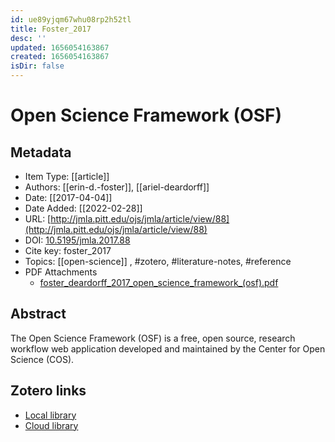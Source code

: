 ```yaml
---
id: ue89yjqm67whu08rp2h52tl
title: Foster_2017
desc: ''
updated: 1656054163867
created: 1656054163867
isDir: false
---
```

# Open Science Framework (OSF)

## Metadata

* Item Type: [[article]]
* Authors: [[erin-d.-foster]], [[ariel-deardorff]]
* Date: [[2017-04-04]]
* Date Added: [[2022-02-28]]
* URL: [http://jmla.pitt.edu/ojs/jmla/article/view/88](http://jmla.pitt.edu/ojs/jmla/article/view/88)
* DOI: [10.5195/jmla.2017.88](https://doi.org/10.5195/jmla.2017.88)
* Cite key: foster_2017
* Topics: [[open-science]]
, #zotero, #literature-notes, #reference
* PDF Attachments
	- [foster_deardorff_2017_open_science_framework_(osf).pdf](zotero://open-pdf/library/items/D6XDR3HQ)

## Abstract

The Open Science Framework (OSF) is a free, open source, research workflow web application developed and maintained by the Center for Open Science (COS).


##  Zotero links
* [Local library](zotero://select/items/3_TGIISPD6)
* [Cloud library](http://zotero.org/groups/4613367/items/TGIISPD6)

